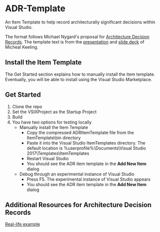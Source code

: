 # ADR-Template
An Item Template to help record architecturally significant decisions within Visual Studio.

The format follows Michael Nygard's proposal for [Architecture Decision Records](http://thinkrelevance.com/blog/2011/11/15/documenting-architecture-decisions). The template text is from the [presentation](https://www.youtube.com/watch?v=41NVge3_cYo) and [slide deck](https://resources.sei.cmu.edu/asset_files/Presentation/2017_017_001_497746.pdf) of Micheal Keeling.

## Install the Item Template
The Get Started section explains how to manually install the item template. Eventually, you will be able to install using the Visual Studio Marketplace.

## Get Started
1. Clone the repo
2. Set the VSIXProject as the Startup Project
3. Build
4. You have two options for testing locally
   * Manually install the Item Template
     * Copy the compressed ADRItemTemplate file from the ItemTemplate\bin directory
     * Paste it into the Visual Studio ItemTemplates directory. The default location is %userprofile%\Documents\Visual Studio 2017\Templates\ItemTemplates
     * Restart Visual Studio
     * You should see the ADR item template in the __Add New Item__ dialog
   * Debug through an experimental instance of Visual Studio
     * Press F5. The experimental instance of Visual Studio appears
     * You should see the ADR item template in the __Add New Item__ dialog
     
## Additional Resources for Architecture Decision Records
[Real-life example](https://github.com/alphagov/govuk-aws/tree/master/doc/architecture)
